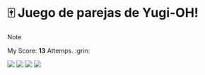 # :mahjong: Juego de parejas de Yugi-OH!
> [!NOTE]
> <p>My Score: <strong>13</strong> Attemps. :grin:</p>

<img src="https://github.com/DoctorBIOS1990/game-yugi-oh/blob/main/Screenshots/Screenshot%202.jpg">
<img src="https://github.com/DoctorBIOS1990/game-yugi-oh/blob/main/Screenshots/Screenshot%203.jpg">
<img src="https://github.com/DoctorBIOS1990/game-parejas-yugiOH-/blob/main/Screenshot.jpg">
<img src="https://github.com/DoctorBIOS1990/game-yugi-oh/blob/main/Screenshots/Screenshot%204.jpg">
